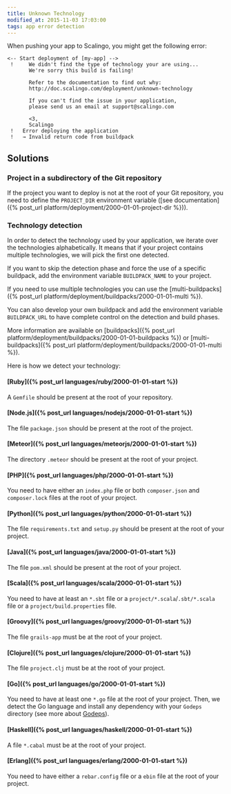 ```yaml
---
title: Unknown Technology
modified_at: 2015-11-03 17:03:00
tags: app error detection
---
```


When pushing your app to Scalingo, you might get the following error:

```text
<-- Start deployment of [my-app] -->
 !     We didn't find the type of technology your are using...
       We're sorry this build is failing!

       Refer to the documentation to find out why:
       http://doc.scalingo.com/deployment/unknown-technology

       If you can't find the issue in your application,
       please send us an email at support@scalingo.com

       <3,
       Scalingo
 !   Error deploying the application
 !   → Invalid return code from buildpack
```

## Solutions

### Project in a subdirectory of the Git repository

If the project you want to deploy is not at the root of your Git repository,
you need to define the `PROJECT_DIR` environment variable ([see
documentation]({% post_url platform/deployment/2000-01-01-project-dir %})).

### Technology detection

In order to detect the technology used by your application, we iterate over the
technologies alphabetically. It means that if your project contains multiple
technologies, we will pick the first one detected.

If you want to skip the detection phase and force the use of a specific
buildpack, add the environment variable `BUILDPACK_NAME` to your project.

If you need to use multiple technologies you can use the [multi-buildpacks]({%
post_url platform/deployment/buildpacks/2000-01-01-multi %}).

You can also develop your own buildpack and add the environment variable
`BUILDPACK_URL` to have complete control on the detection and build phases.

More information are available on [buildpacks]({% post_url
platform/deployment/buildpacks/2000-01-01-buildpacks %}) or [multi-buildpacks]({%
post_url platform/deployment/buildpacks/2000-01-01-multi %}).

Here is how we detect your technology:

#### [Ruby]({% post_url languages/ruby/2000-01-01-start %})

A `Gemfile` should be present at the root of your repository.

#### [Node.js]({% post_url languages/nodejs/2000-01-01-start %})

The file `package.json` should be present at the root of the project.

#### [Meteor]({% post_url languages/meteorjs/2000-01-01-start %})

The directory `.meteor` should be present at the root of your project.

#### [PHP]({% post_url languages/php/2000-01-01-start %})

You need to have either an `index.php` file or both `composer.json` and `composer.lock` files at the root of your project.

#### [Python]({% post_url languages/python/2000-01-01-start %})

The file `requirements.txt` and `setup.py` should be present at the root of your project.

#### [Java]({% post_url languages/java/2000-01-01-start %})

The file `pom.xml` should be present at the root of your project.

#### [Scala]({% post_url languages/scala/2000-01-01-start %})

You need to have at least an `*.sbt` file or a `project/*.scala`/`.sbt/*.scala` file or a `project/build.properties` file.

#### [Groovy]({% post_url languages/groovy/2000-01-01-start %})

The file `grails-app` must be at the root of your project.

#### [Clojure]({% post_url languages/clojure/2000-01-01-start %})

The file `project.clj` must be at the root of your project.

#### [Go]({% post_url languages/go/2000-01-01-start %})

You need to have at least one `*.go` file at the root of your project.
Then, we detect the Go language and install any dependency with your `Godeps` directory (see more about [Godeps](https://github.com/tools/godep)).

#### [Haskell]({% post_url languages/haskell/2000-01-01-start %})

A file `*.cabal` must be at the root of your project.

#### [Erlang]({% post_url languages/erlang/2000-01-01-start %})

You need to have either a `rebar.config` file or a `ebin` file at the root of your project.
